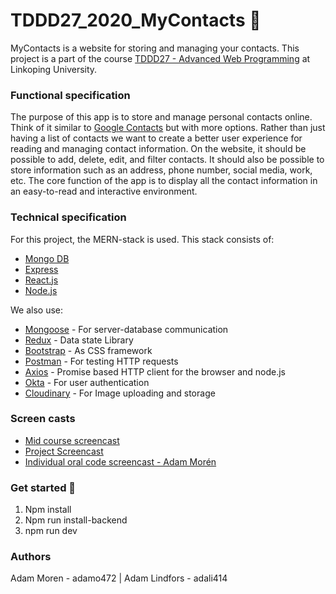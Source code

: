# TDDD27_2020_MyContacts 📙

MyContacts is a website for storing and managing your contacts. This project is a part of the course [TDDD27 - Advanced Web Programming](https://liu.se/studieinfo/en/kurs/tddd27/vt-2018) at Linkoping University.

### Functional specification

The purpose of this app is to store and manage personal contacts online. Think of it similar to [Google Contacts](https://contacts.google.com/) but with more options. Rather than just having a list of contacts we want to create a better user experience for reading and managing contact information. On the website, it should be possible to add, delete, edit, and filter contacts. It should also be possible to store information such as an address, phone number, social media, work, etc. The core function of the app is to display all the contact information in an easy-to-read and interactive environment.

### Technical specification
For this project, the MERN-stack is used. This stack consists of:
* [Mongo DB](https://www.mongodb.com/)
* [Express](https://expressjs.com/)
* [React.js](https://reactjs.org/)
* [Node.js](https://nodejs.org/en/)

We also use:
* [Mongoose](https://mongoosejs.com/) - For server-database communication
* [Redux](https://redux.js.org/introduction/getting-started) - Data state Library
* [Bootstrap](https://getbootstrap.com/) - As CSS framework
* [Postman](https://www.postman.com/) - For testing HTTP requests
* [Axios](https://github.com/axios/axios) - Promise based HTTP client for the browser and node.js
* [Okta](https://www.okta.com/) - For user authentication
* [Cloudinary](https://cloudinary.com/) - For Image uploading and storage

### Screen casts
* [Mid course screencast](https://www.youtube.com/watch?v=uphe7jRGu-Y)
* [Project Screencast](https://www.youtube.com/watch?v=LZ54RAhoL4g)
* [Individual oral code screencast - Adam Morén](https://www.youtube.com/watch?v=g4EaAPcxP1E)



### Get started 🚀

1. Npm install
2. Npm run install-backend
3. npm run dev

### Authors 
Adam Moren - adamo472 | Adam Lindfors - adali414



